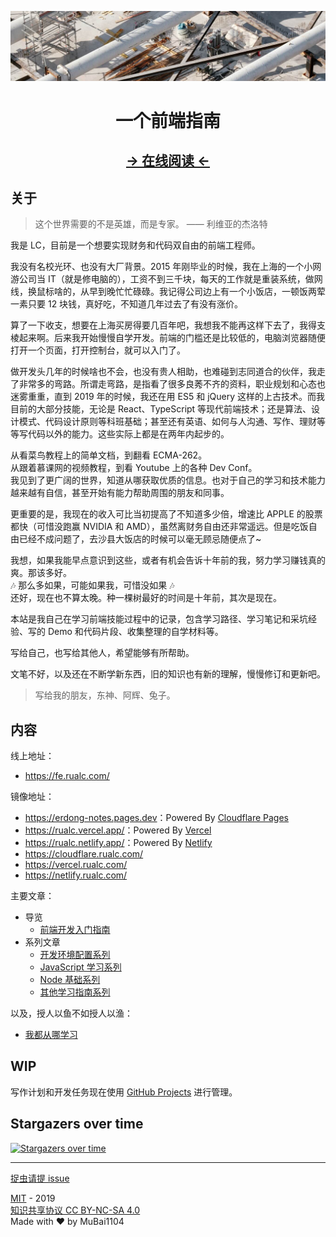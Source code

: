 <p align="center">

![the-banner](./docs/.vuepress/public/geneva-switzerland-narrow.jpg)

</p>

<h1 align="center">一个前端指南</h1>

<h2  align="center">
  <a href='https://fe.rualc.com/'>
  <u>→ 在线阅读 ←</u>
  </a>
</h2>

## 关于

> 这个世界需要的不是英雄，而是专家。 —— 利维亚的杰洛特

我是 LC，目前是一个想要实现财务和代码双自由的前端工程师。

我没有名校光环、也没有大厂背景。2015 年刚毕业的时候，我在上海的一个小网游公司当 IT（就是修电脑的），工资不到三千块，每天的工作就是重装系统，做网线，换鼠标啥的，从早到晚忙忙碌碌。我记得公司边上有一个小饭店，一顿饭两荤一素只要 12 块钱，真好吃，不知道几年过去了有没有涨价。

算了一下收支，想要在上海买房得要几百年吧，我想我不能再这样下去了，我得支棱起来啊。后来我开始慢慢自学开发。前端的门槛还是比较低的，电脑浏览器随便打开一个页面，打开控制台，就可以入门了。

做开发头几年的时候啥也不会，也没有贵人相助，也难碰到志同道合的伙伴，我走了非常多的弯路。所谓走弯路，是指看了很多良莠不齐的资料，职业规划和心态也迷雾重重，直到 2019 年的时候，我还在用 ES5 和 jQuery 这样的上古技术。而我目前的大部分技能，无论是 React、TypeScript 等现代前端技术；还是算法、设计模式、代码设计原则等科班基础；甚至还有英语、如何与人沟通、写作、理财等等写代码以外的能力。这些实际上都是在两年内起步的。

从看菜鸟教程上的简单文档，到翻看 ECMA-262。  
从跟着慕课网的视频教程，到看 Youtube 上的各种 Dev Conf。  
我见到了更广阔的世界，知道从哪获取优质的信息。也对于自己的学习和技术能力越来越有自信，甚至开始有能力帮助周围的朋友和同事。

更重要的是，我现在的收入可比当初提高了不知道多少倍，增速比 APPLE 的股票都快（可惜没跑赢 NVIDIA 和 AMD），虽然离财务自由还非常遥远。但是吃饭自由已经不成问题了，去沙县大饭店的时候可以毫无顾忌随便点了~

我想，如果我能早点意识到这些，或者有机会告诉十年前的我，努力学习赚钱真的爽。那该多好。  
🎶 那么多如果，可能如果我，可惜没如果 🎶  
还好，现在也不算太晚。种一棵树最好的时间是十年前，其次是现在。

本站是我自己在学习前端技能过程中的记录，包含学习路径、学习笔记和采坑经验、写的 Demo 和代码片段、收集整理的自学材料等。

写给自己，也写给其他人，希望能够有所帮助。

文笔不好，以及还在不断学新东西，旧的知识也有新的理解，慢慢修订和更新吧。

> 写给我的朋友，东神、阿辉、兔子。

## 内容

线上地址：

- <https://fe.rualc.com/>

镜像地址：

- <https://erdong-notes.pages.dev>：Powered By [Cloudflare Pages](https://dash.cloudflare.com/8144c624bc3fd1e60ba8932cdf4949e4/pages/view/rualc)
- <https://rualc.vercel.app/>：Powered By [Vercel](https://vercel.com/MuBai1104/rualc)
- <https://rualc.netlify.app/>：Powered By [Netlify](https://app.netlify.com/sites/rualc/overview)
- <https://cloudflare.rualc.com/>
- <https://vercel.rualc.com/>
- <https://netlify.rualc.com/>

主要文章：

- 导览
  - [前端开发入门指南](https://fe.rualc.com/note/fe-development-cookbook.html)
- 系列文章
  - [开发环境配置系列](https://fe.rualc.com/note/my-workstation.html)
  - [JavaScript 学习系列](https://fe.rualc.com/note/js-foundation.html)
  - [Node 基础系列](https://fe.rualc.com/note/node-basic.html)
  - [其他学习指南系列](https://fe.rualc.com/note/study-methodology.html)

以及，授人以鱼不如授人以渔：

- [我都从哪学习](https://fe.rualc.com/note/my-reading.html)

## WIP

写作计划和开发任务现在使用 [GitHub Projects](https://github.com/MuBai1104/erdong-notes/projects/1) 进行管理。

## Stargazers over time

[![Stargazers over time](https://starchart.cc/MuBai1104/erdong-notes.svg)](https://starchart.cc/MuBai1104/erdong-notes)

---

[捉虫请提 issue](https://github.com/MuBai1104/erdong-notes/issues/new)

[MIT](LICENSE) - 2019  
[知识共享协议 CC BY-NC-SA 4.0](https://creativecommons.org/licenses/by-nc-sa/4.0/deed.zh)  
Made with ❤️ by MuBai1104
